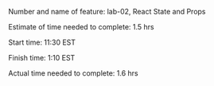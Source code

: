 Number and name of feature: lab-02, React State and Props

Estimate of time needed to complete: 1.5 hrs

Start time: 11:30 EST

Finish time: 1:10 EST

Actual time needed to complete: 1.6 hrs